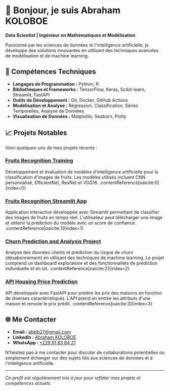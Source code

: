 # 👋 Bonjour, je suis Abraham KOLOBOE

**Data Scientist | Ingénieur en Mathématiques et Modélisation**

Passionné par les sciences de données et l'intelligence artificielle, je développe des solutions innovantes en utilisant des techniques avancées de modélisation et de machine learning.

## 🔧 Compétences Techniques

- **Langages de Programmation :** Python, R
- **Bibliothèques et Frameworks :** TensorFlow, Keras, Scikit-learn, Streamlit, FastAPI
- **Outils de Développement :** Git, Docker, GitHub Actions
- **Modélisation et Analyse :** Régression, Classification, Séries Temporelles, Analyse de Données
- **Visualisation de Données :** Matplotlib, Seaborn, Plotly

## 📈 Projets Notables

Voici quelques-uns de mes projets récents :

### [Fruits Recognition Training](https://github.com/abrahamkoloboe27/Fruits-Recognition-Training)

Développement et évaluation de modèles d'intelligence artificielle pour la classification d'images de fruits. Les modèles utilisés incluent CNN personnalisé, EfficientNet, ResNet et VGG16. :contentReference[oaicite:0]{index=0}

### [Fruits Recognition Streamlit App](https://github.com/abrahamkoloboe27/Fruits-Recognition-Streamlit-App)

Application interactive développée avec Streamlit permettant de classifier des images de fruits en temps réel. L'utilisateur peut télécharger une image et obtenir la prédiction du modèle avec un score de confiance. :contentReference[oaicite:1]{index=1}

### [Churn Prediction and Analysis Project](https://github.com/abrahamkoloboe27/Churn-Prediction-and-Analysis-Project)

Analyse des données clients et prédiction du risque de churn (désabonnement) en utilisant des techniques de machine learning. Le projet comprend un dashboard exploratoire et des fonctionnalités de prédiction individuelle et en lot. :contentReference[oaicite:2]{index=2}

### [API Housing Price Prediction](https://github.com/abrahamkoloboe27/API-Housing-Price-Prediction)

API développée avec FastAPI pour prédire les prix des maisons en fonction de diverses caractéristiques. L'API prend en entrée les attributs d'une maison et renvoie le prix prédit. :contentReference[oaicite:3]{index=3}

## 🌐 Me Contacter

- **Email :** abklb27@gmail.com
- **LinkedIn :** [Abraham KOLOBOE](https://www.linkedin.com/in/abraham-zacharie-koloboe-data-science-ia-generative-llms-machine-learning/)
- **WhatsApp :** [+229 91 83 84 21](https://wa.me/22991838421)

N'hésitez pas à me contacter pour discuter de collaborations potentielles ou simplement échanger sur des sujets liés aux sciences de données et à l'intelligence artificielle.

---

*Ce profil est régulièrement mis à jour pour refléter mes projets et compétences actuels.*
